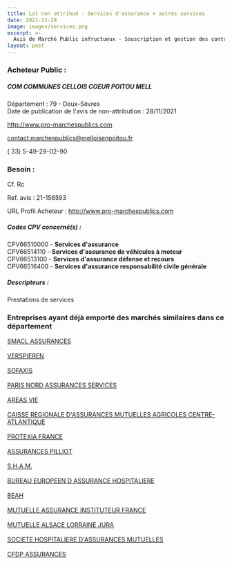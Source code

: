 ```yaml
---
title: Lot non attribué - Services d'assurance + autres services
date: 2021-11-28
image: images/services.png
excerpt: >-
  Avis de Marché Public infructueux - Souscription et gestion des contrats d'assurance de la personne publique
layout: post
---
```


### Acheteur Public :
##### COM COMMUNES CELLOIS COEUR POITOU MELL
Département : 79 - Deux-Sèvres<br/>
Date de publication de l'avis de non-attribution : 28/11/2021


http://www.pro-marchespublics.com

contact.marchespublics@melloisenpoitou.fr

( 33) 5-49-29-02-90
### Besoin :

Cf. Rc

Ref. avis : 21-156593

URL Profil Acheteur : http://www.pro-marchespublics.com

##### Codes CPV concerné(s) :
CPV66510000 - **Services d'assurance** <br/>
CPV66514110 - **Services d'assurance de véhicules à moteur** <br/>
CPV66513100 - **Services d'assurance défense et recours** <br/>
CPV66516400 - **Services d'assurance responsabilité civile générale** <br/>

##### Descripteurs :
Prestations de services <br/>

### Entreprises ayant déjà emporté des marchés similaires dans ce département
<a href="/entreprise-544/siren-301309605">SMACL ASSURANCES</a><br/><br/>
<a href="/entreprise-546/siren-321502049">VERSPIEREN</a><br/><br/>
<a href="/entreprise-548/siren-335171096">SOFAXIS</a><br/><br/>
<a href="/entreprise-549/siren-341539815">PARIS NORD ASSURANCES SERVICES</a><br/><br/>
<a href="/entreprise-551/siren-353408644">AREAS VIE</a><br/><br/>
<a href="/entreprise-552/siren-381043686">CAISSE REGIONALE D'ASSURANCES MUTUELLES AGRICOLES CENTRE-ATLANTIQUE</a><br/><br/>
<a href="/entreprise-552/siren-382276624">PROTEXIA FRANCE</a><br/><br/>
<a href="/entreprise-558/siren-422060236">ASSURANCES PILLIOT</a><br/><br/>
<a href="/entreprise-563/siren-451467294">S.H.A.M.</a><br/><br/>
<a href="/entreprise-569/siren-513348524">BUREAU EUROPEEN D ASSURANCE HOSPITALIERE</a><br/><br/>
<a href="/entreprise-570/siren-519364525">BEAH</a><br/><br/>
<a href="/entreprise-574/siren-775709702">MUTUELLE ASSURANCE INSTITUTEUR FRANCE</a><br/><br/>
<a href="/entreprise-575/siren-778945287">MUTUELLE ALSACE LORRAINE JURA</a><br/><br/>
<a href="/entreprise-575/siren-779860881">SOCIETE HOSPITALIERE D'ASSURANCES MUTUELLES</a><br/><br/>
<a href="/entreprise-582/siren-958506156">CFDP ASSURANCES</a><br/><br/>
